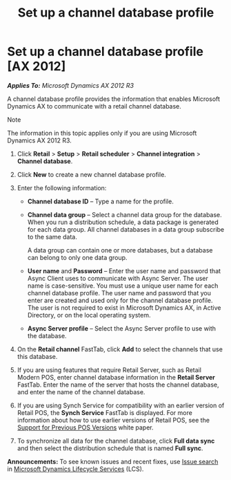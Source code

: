 ﻿---
title: Set up a channel database profile
TOCTitle: Set up a channel database profile
ms:assetid: 03e67a5d-792b-4d3f-9122-21eab9cd6b61
ms:mtpsurl: https://technet.microsoft.com/en-us/library/Dn621049(v=AX.60)
ms:contentKeyID: 62200199
ms.date: 05/18/2015
mtps_version: v=AX.60
f1_keywords:
- Forms.RetailCDXDataStore
- MsDynAx060.Forms.RetailCDXDataStore
---

# Set up a channel database profile [AX 2012]


_**Applies To:** Microsoft Dynamics AX 2012 R3_

A channel database profile provides the information that enables Microsoft Dynamics AX to communicate with a retail channel database.


> [!NOTE]
> <P>The information in this topic applies only if you are using Microsoft Dynamics AX 2012 R3.</P>



1.  Click **Retail** \> **Setup** \> **Retail scheduler** \> **Channel integration** \> **Channel database**.

2.  Click **New** to create a new channel database profile.

3.  Enter the following information:
    
      - **Channel database ID** – Type a name for the profile.
    
      - **Channel data group** – Select a channel data group for the database. When you run a distribution schedule, a data package is generated for each data group. All channel databases in a data group subscribe to the same data.
        
        A data group can contain one or more databases, but a database can belong to only one data group.
    
      - **User name** and **Password** – Enter the user name and password that Async Client uses to communicate with Async Server. The user name is case-sensitive. You must use a unique user name for each channel database profile. The user name and password that you enter are created and used only for the channel database profile. The user is not required to exist in Microsoft Dynamics AX, in Active Directory, or on the local operating system.
    
      - **Async Server profile** – Select the Async Server profile to use with the database.

4.  On the **Retail channel** FastTab, click **Add** to select the channels that use this database.

5.  If you are using features that require Retail Server, such as Retail Modern POS, enter channel database information in the **Retail Server** FastTab. Enter the name of the server that hosts the channel database, and enter the name of the channel database.

6.  If you are using Synch Service for compatibility with an earlier version of Retail POS, the **Synch Service** FastTab is displayed. For more information about how to use earlier versions of Retail POS, see the [Support for Previous POS Versions](http://go.microsoft.com/fwlink/?linkid=259822) white paper.

7.  To synchronize all data for the channel database, click **Full data sync** and then select the distribution schedule that is named **Full sync**.

  
**Announcements:** To see known issues and recent fixes, use [Issue search](http://go.microsoft.com/fwlink/?linkid=389258) in [Microsoft Dynamics Lifecycle Services](http://go.microsoft.com/fwlink/?linkid=306505) (LCS).

